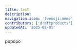```yaml
---
title: test
description:
navigation.icon: 'twemoji:memo'
contributors: ['draftproducts']
updatedAt: '2025-08-01'
---
```


popopo